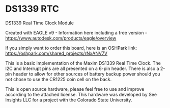 # DS1339 RTC
DS1339 Real Time Clock Module
 
Created with EAGLE v9 - Information here including a free version - https://www.autodesk.com/products/eagle/overview

If you simply want to order this board, here is an OSHPark link: https://oshpark.com/shared_projects/rNxANV7V
 
This is a basic implementation of the Maxim DS1339 Real Time Clock.  The I2C and Interrupt pins are all presented on a 6-pin header.  There is also a 2-pin header to allow for other sources of battery backup power should you not chose to use the CR1225 coin cell on the back.

This is open source hardware, please feel free to use and improve according to the attached license.  This hardware was developed by See Insights LLC for a project with the Colorado State University.
